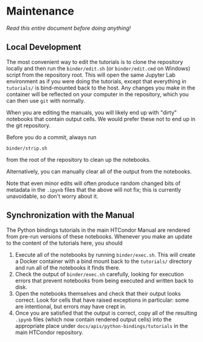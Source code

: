 # Maintenance

*Read this entire document before doing anything!*


## Local Development

The most convenient way to edit the tutorials is to clone the repository locally and then
run the `binder/edit.sh` (or `binder/edit.cmd` on Windows) script from the repository root.
This will open the same Jupyter Lab environment as if you were doing the tutorials,
except that everything in `tutorials/` is bind-mounted back to the host.
Any changes you make in the container will be reflected on your computer in the repository,
which you can then use `git` with normally.

When you are editing the manuals, you will likely end up with "dirty" notebooks
that contain output cells. We would prefer these not to end up in the git repository.

Before you do a commit, always run
```
binder/strip.sh
```
from the root of the repository to clean up the notebooks.

Alternatively, you can manually clear all of the output from the notebooks.

Note that even minor edits will often produce random changed bits of metadata in the `.ipynb` files
that the above will not fix; this is currently unavoidable, so don't worry about it.


## Synchronization with the Manual

The Python bindings tutorials in the main HTCondor Manual are rendered from 
pre-run versions of these notebooks.
Whenever you make an update to the content of the tutorials here, you should

1. Execute all of the notebooks by running `binder/exec.sh`. This will create a
   Docker container with a bind mount back to the `tutorials/` directory and
   run all of the notebooks it finds there.
1. Check the output of `binder/exec.sh` carefully, looking for execution errors that
   prevent notebooks from being executed and written back to disk.
1. Open the notebooks themselves and check that their output looks correct.
   Look for cells that have raised exceptions in particular: some are intentional,
   but errors may have crept in.
1. Once you are satisfied that the output is correct, 
   copy all of the resulting `.ipynb` 
   files (which now contain rendered output cells) into 
   the appropriate place under `docs/apis/python-bindings/tutorials` 
   in the main HTCondor repository.
